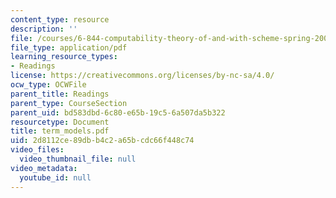 ```yaml
---
content_type: resource
description: ''
file: /courses/6-844-computability-theory-of-and-with-scheme-spring-2003/2d8112ce89dbb4c2a65bcdc66f448c74_term_models.pdf
file_type: application/pdf
learning_resource_types:
- Readings
license: https://creativecommons.org/licenses/by-nc-sa/4.0/
ocw_type: OCWFile
parent_title: Readings
parent_type: CourseSection
parent_uid: bd583dbd-6c80-e65b-19c5-6a507da5b322
resourcetype: Document
title: term_models.pdf
uid: 2d8112ce-89db-b4c2-a65b-cdc66f448c74
video_files:
  video_thumbnail_file: null
video_metadata:
  youtube_id: null
---
```

